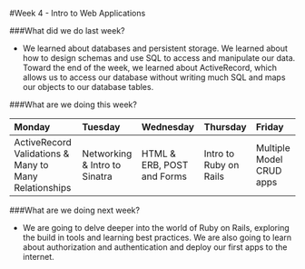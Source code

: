 #Week 4 - Intro to Web Applications

###What did we do last week?
- We learned about databases and persistent storage. We learned about how to design schemas and use SQL to access and manipulate our data. Toward the end of the week, we learned about ActiveRecord, which allows us to access our database without writing much SQL and maps our objects to our database tables.

###What are we doing this week?

|Monday         | Tuesday         |Wednesday        |Thursday         |  Friday
|:-----         |:-----           |:-----           |:-----           |:----- 
ActiveRecord Validations & Many to Many Relationships | Networking & Intro to Sinatra | HTML & ERB, POST and Forms | Intro to Ruby on Rails | Multiple Model CRUD apps 

###What are we doing next week?
- We are going to delve deeper into the world of Ruby on Rails, exploring the build in tools and learning best practices. We are also going to learn about authorization and authentication and deploy our first apps to the internet.